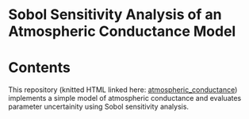 Sobol Sensitivity Analysis of an Atmospheric Conductance Model
================

# Contents

This repository (knitted HTML linked here:
[atmospheric_conductance](https://jadenorli.github.io/eds-230-hw4/code/EDS_230_HW4.html))
implements a simple model of atmospheric conductance and evaluates
parameter uncertainity using Sobol sensitivity analysis.
